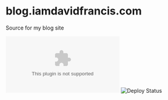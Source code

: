 # blog.iamdavidfrancis.com
 Source for my blog site

![Build Status](https://iamdavidfrancis.visualstudio.com/blog.iamdavidfrancis.com/_apis/build/status/iamdavidfrancis.blog.iamdavidfrancis.com?branchName=master&jobName=Build)
![Deploy Status](https://iamdavidfrancis.vsrm.visualstudio.com/_apis/public/Release/badge/a941ea9d-6eef-4886-b862-b82d908542b4/1/1)
